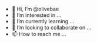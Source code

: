 - 👋 Hi, I’m @olivebae
- 👀 I’m interested in ...
- 🌱 I’m currently learning ...
- 💞️ I’m looking to collaborate on ...
- 📫 How to reach me ...

<!---
olivebae/olivebae is a ✨ special ✨ repository because its `README.md` (this file) appears on your GitHub profile.
You can click the Preview link to take a look at your changes.
--->
